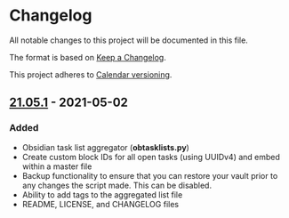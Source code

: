 # Changelog

All notable changes to this project will be documented in this file.

The format is based on [Keep a Changelog](https://keepachangelog.com/en/1.0.0/).

This project adheres to [Calendar versioning](https://calver.org/).

## [21.05.1] - 2021-05-02

### Added

- Obsidian task list aggregator (**obtasklists.py**)
- Create custom block IDs for all open tasks (using UUIDv4) and embed within a master file
- Backup functionality to ensure that you can restore your vault prior to any changes the script made. This can be disabled.
- Ability to add tags to the aggregated list file
- README, LICENSE, and CHANGELOG files

[21.05.1]: https://github.com/pendraggon87/obsidian-utils/tree/21.05.1
